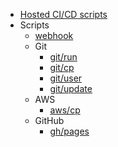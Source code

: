 * [Hosted CI/CD scripts](./v1/index.md)
* Scripts
  * [webhook](./v1/webhook.md)
  * Git
    * [git/run](./v1/git/run.md)
    * [git/cp](./v1/git/cp.md)
    * [git/user](./v1/git/user.md)
    * [git/update](./v1/git/update.md)
  * AWS
    * [aws/cp](./v1/aws/cp.md)
  * GitHub
    * [gh/pages](./v1/gh/pages.md)
